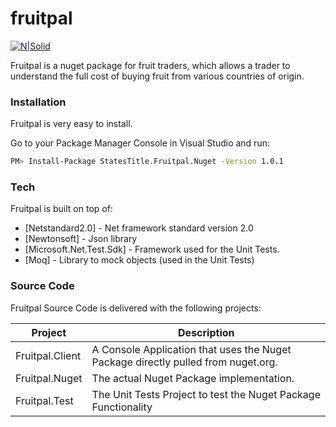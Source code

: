 # fruitpal

[![N|Solid](https://statestitle.com/wp-content/themes/statestitle/dist/images/logo.svg)](https://nodesource.com/products/nsolid)

Fruitpal is a nuget package for fruit traders, which allows a trader to understand the full cost of buying fruit from various countries of origin.

### Installation

Fruitpal is very easy to install.

Go to your Package Manager Console in Visual Studio and run:

```sh
PM> Install-Package StatesTitle.Fruitpal.Nuget -Version 1.0.1
```
### Tech

Fruitpal is built on top of:

* [Netstandard2.0] - Net framework standard version 2.0
* [Newtonsoft] - Json library 
* [Microsoft.Net.Test.Sdk] - Framework used for the Unit Tests.
* [Moq] - Library to mock objects (used in the Unit Tests)

### Source Code

Fruitpal Source Code is delivered with the following projects:

| Project | Description |
| ------- | ------- |
| Fruitpal.Client | A Console Application that uses the Nuget Package directly pulled from nuget.org.|
| Fruitpal.Nuget | The actual Nuget Package implementation. |
| Fruitpal.Test | The Unit Tests Project to test the Nuget Package Functionality |

